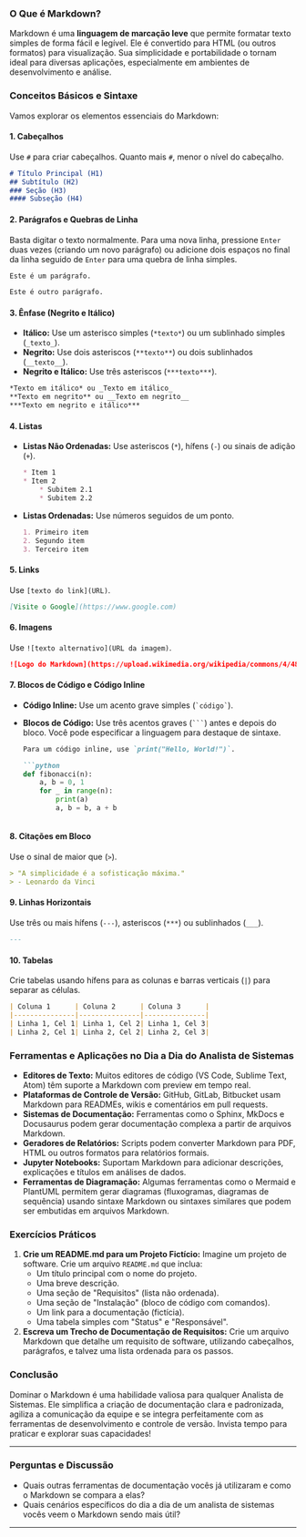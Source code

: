 ### O Que é Markdown?
Markdown é uma **linguagem de marcação leve** que permite formatar texto simples de forma fácil e legível. Ele é convertido para HTML (ou outros formatos) para visualização. Sua simplicidade e portabilidade o tornam ideal para diversas aplicações, especialmente em ambientes de desenvolvimento e análise.

### Conceitos Básicos e Sintaxe

Vamos explorar os elementos essenciais do Markdown:

#### 1. Cabeçalhos
Use `#` para criar cabeçalhos. Quanto mais `#`, menor o nível do cabeçalho.

```markdown
# Título Principal (H1)
## Subtítulo (H2)
### Seção (H3)
#### Subseção (H4)
```

#### 2. Parágrafos e Quebras de Linha
Basta digitar o texto normalmente. Para uma nova linha, pressione `Enter` duas vezes (criando um novo parágrafo) ou adicione dois espaços no final da linha seguido de `Enter` para uma quebra de linha simples.

```markdown
Este é um parágrafo.

Este é outro parágrafo.
```

#### 3. Ênfase (Negrito e Itálico)
* **Itálico:** Use um asterisco simples (`*texto*`) ou um sublinhado simples (`_texto_`).
* **Negrito:** Use dois asteriscos (`**texto**`) ou dois sublinhados (`__texto__`).
* **Negrito e Itálico:** Use três asteriscos (`***texto***`).

```markdown
*Texto em itálico* ou _Texto em itálico_
**Texto em negrito** ou __Texto em negrito__
***Texto em negrito e itálico***
```

#### 4. Listas
* **Listas Não Ordenadas:** Use asteriscos (`*`), hífens (`-`) ou sinais de adição (`+`).

    ```markdown
    * Item 1
    * Item 2
        * Subitem 2.1
        * Subitem 2.2
    ```

* **Listas Ordenadas:** Use números seguidos de um ponto.

    ```markdown
    1. Primeiro item
    2. Segundo item
    3. Terceiro item
    ```

#### 5. Links
Use `[texto do link](URL)`.

```markdown
[Visite o Google](https://www.google.com)
```

#### 6. Imagens
Use `![texto alternativo](URL da imagem)`.

```markdown
![Logo do Markdown](https://upload.wikimedia.org/wikipedia/commons/4/48/Markdown-mark.svg)
```

#### 7. Blocos de Código e Código Inline
* **Código Inline:** Use um acento grave simples (`` `código` ``).
* **Blocos de Código:** Use três acentos graves (```` ``` ````) antes e depois do bloco. Você pode especificar a linguagem para destaque de sintaxe.

    ```markdown
    Para um código inline, use `print("Hello, World!")`.

    ```python
    def fibonacci(n):
        a, b = 0, 1
        for _ in range(n):
            print(a)
            a, b = b, a + b
    ```
    ```

#### 8. Citações em Bloco
Use o sinal de maior que (`>`).

```markdown
> "A simplicidade é a sofisticação máxima."
> - Leonardo da Vinci
```

#### 9. Linhas Horizontais
Use três ou mais hífens (`---`), asteriscos (`***`) ou sublinhados (`___`).

```markdown
---
```

#### 10. Tabelas
Crie tabelas usando hífens para as colunas e barras verticais (`|`) para separar as células.

```markdown
| Coluna 1      | Coluna 2      | Coluna 3      |
|---------------|---------------|---------------|
| Linha 1, Cel 1| Linha 1, Cel 2| Linha 1, Cel 3|
| Linha 2, Cel 1| Linha 2, Cel 2| Linha 2, Cel 3|
```

### Ferramentas e Aplicações no Dia a Dia do Analista de Sistemas

* **Editores de Texto:** Muitos editores de código (VS Code, Sublime Text, Atom) têm suporte a Markdown com preview em tempo real.
* **Plataformas de Controle de Versão:** GitHub, GitLab, Bitbucket usam Markdown para READMEs, wikis e comentários em pull requests.
* **Sistemas de Documentação:** Ferramentas como o Sphinx, MkDocs e Docusaurus podem gerar documentação complexa a partir de arquivos Markdown.
* **Geradores de Relatórios:** Scripts podem converter Markdown para PDF, HTML ou outros formatos para relatórios formais.
* **Jupyter Notebooks:** Suportam Markdown para adicionar descrições, explicações e títulos em análises de dados.
* **Ferramentas de Diagramação:** Algumas ferramentas como o Mermaid e PlantUML permitem gerar diagramas (fluxogramas, diagramas de sequência) usando sintaxe Markdown ou sintaxes similares que podem ser embutidas em arquivos Markdown.

### Exercícios Práticos
1.  **Crie um README.md para um Projeto Fictício:** Imagine um projeto de software. Crie um arquivo `README.md` que inclua:
    * Um título principal com o nome do projeto.
    * Uma breve descrição.
    * Uma seção de "Requisitos" (lista não ordenada).
    * Uma seção de "Instalação" (bloco de código com comandos).
    * Um link para a documentação (fictícia).
    * Uma tabela simples com "Status" e "Responsável".
2.  **Escreva um Trecho de Documentação de Requisitos:** Crie um arquivo Markdown que detalhe um requisito de software, utilizando cabeçalhos, parágrafos, e talvez uma lista ordenada para os passos.

### Conclusão
Dominar o Markdown é uma habilidade valiosa para qualquer Analista de Sistemas. Ele simplifica a criação de documentação clara e padronizada, agiliza a comunicação da equipe e se integra perfeitamente com as ferramentas de desenvolvimento e controle de versão. Invista tempo para praticar e explorar suas capacidades!

---

### Perguntas e Discussão
* Quais outras ferramentas de documentação vocês já utilizaram e como o Markdown se compara a elas?
* Quais cenários específicos do dia a dia de um analista de sistemas vocês veem o Markdown sendo mais útil?

---
